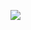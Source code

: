 <a href="https://codeclimate.com/github/Qaed4/Brain-Games/maintainability"><img src="https://api.codeclimate.com/v1/badges/677b44f46e79d90144ad/maintainability" /></a>